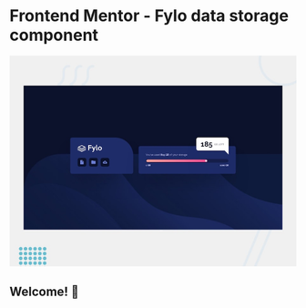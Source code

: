 # Frontend Mentor - Fylo data storage component

![Design preview for the Fylo data storage component coding challenge](./design/desktop-preview.jpg)

## Welcome! 👋